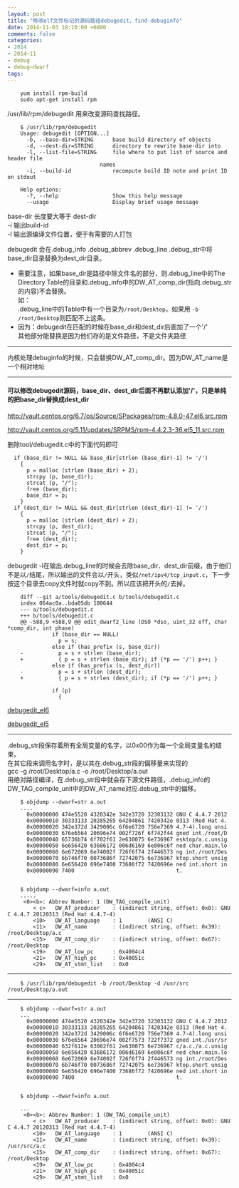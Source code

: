 ```yaml
---
layout: post
title: "修改elf文件标记的源码路径debugedit，find-debuginfo"
date: 2014-11-03 18:10:00 +0800
comments: false
categories:
- 2014
- 2014~11
- debug
- debug~dwarf
tags:
---
```

```
	yum install rpm-build
	sudo apt-get install rpm
```
/usr/lib/rpm/debugedit 用来改变源码查找路径。
```
	$ /usr/lib/rpm/debugedit
	Usage: debugedit [OPTION...]
	  -b, --base-dir=STRING      base build directory of objects
	  -d, --dest-dir=STRING      directory to rewrite base-dir into
	  -l, --list-file=STRING     file where to put list of source and header file
		                     names
	  -i, --build-id             recompute build ID note and print ID on stdout

	Help options:
	  -?, --help                 Show this help message
	  --usage                    Display brief usage message
```
base-dir 长度要大等于 dest-dir  
-i 输出build-id  
-l 输出源编译文件位置，便于有需要的人打包

debugedit 会在.debug_info .debug_abbrev .debug_line .debug_str中将base_dir目录替换为dest_dir目录。  
* 需要注意，如果base_dir是路径中除文件名的部分，则.debug_line中的The Directory Table的目录和.debug_info中的DW_AT_comp_dir(指向.debug_str的内容)不会替换。  
如：  
.debug_line中的Table中有一个目录为`/root/Desktop`，如果用 `-b /root/Desktop`则匹配不上这条。  
* 因为：debugedit在匹配的时候在base_dir和dest_dir后面加了一个'/'  
其他部分能替换是因为他们存的是文件路径，不是文件夹路径  

--------

内核处理debuginfo的时候，只会替换DW_AT_comp_dir。因为DW_AT_name是一个相对地址

--------

#### 可以修改debugedit源码，base_dir、dest_dir后面不再默认添加'/'，只是单纯的把base_dir替换成dest_dir

http://vault.centos.org/6.7/os/Source/SPackages/rpm-4.8.0-47.el6.src.rpm

http://vault.centos.org/5.11/updates/SRPMS/rpm-4.4.2.3-36.el5_11.src.rpm

删除tool/debugedit.c中的下面代码即可
```
  if (base_dir != NULL && base_dir[strlen (base_dir)-1] != '/')
    {
      p = malloc (strlen (base_dir) + 2);
      strcpy (p, base_dir);
      strcat (p, "/");
      free (base_dir);
      base_dir = p;
    }
  if (dest_dir != NULL && dest_dir[strlen (dest_dir)-1] != '/')
    {
      p = malloc (strlen (dest_dir) + 2);
      strcpy (p, dest_dir);
      strcat (p, "/");
      free (dest_dir);
      dest_dir = p;
    }
```

debugedit -l在输出.debug_line的时候会去除base_dir、dest_dir前缀，由于他们不是以`/`结尾，所以输出的文件会以`/`开头，类似`/net/ipv4/tcp_input.c`，下一步按这个目录去copy文件时就copy不到。所以应该把开头的`/`去掉。

```
	diff --git a/tools/debugedit.c b/tools/debugedit.c
	index 064ac0a..bda05db 100644
	--- a/tools/debugedit.c
	+++ b/tools/debugedit.c
	@@ -588,9 +588,9 @@ edit_dwarf2_line (DSO *dso, uint_32 off, char *comp_dir, int phase)
	          if (base_dir == NULL)
	            p = s;
	          else if (has_prefix (s, base_dir))
	-           p = s + strlen (base_dir);
	+           { p = s + strlen (base_dir); if (*p == '/') p++; }
	          else if (has_prefix (s, dest_dir))
	-           p = s + strlen (dest_dir);
	+           { p = s + strlen (dest_dir); if (*p == '/') p++; }

	          if (p)
	            {
```

[debugedit_el6](/download/debug/debugedit_el6)

[debugedit_el5](/download/debug/debugedit_el5)

--------

.debug_str段保存着所有全局变量的名字，以0x00作为每一个全局变量名的结束。  
在其它段来调用名字时，是以其在.debug_str段的偏移量来实现的  
gcc -g /root/Desktop/a.c -o /root/Desktop/a.out  
用绝对路径编译，在.debug_str段中就会存下源文件路径，.debug_info的DW_TAG_compile_unit中的DW_AT_name对应.debug_str中的偏移。  

```
	$ objdump --dwarf=str a.out
	....
	  0x00000000 474e5520 4320342e 342e3720 32303132 GNU C 4.4.7 2012
	  0x00000010 30333133 20285265 64204861 7420342e 0313 (Red Hat 4.
	  0x00000020 342e372d 3429006c 6f6e6720 756e7369 4.7-4).long unsi
	  0x00000030 676e6564 20696e74 002f726f 6f742f44 gned int./root/D
	  0x00000040 65736b74 6f702f61 2e630075 6e736967 esktop/a.c.unsig
	  0x00000050 6e656420 63686172 006d6169 6e006c6f ned char.main.lo
	  0x00000060 6e672069 6e74002f 726f6f74 2f446573 ng int./root/Des
	  0x00000070 6b746f70 0073686f 72742075 6e736967 ktop.short unsig
	  0x00000080 6e656420 696e7400 73686f72 7420696e ned int.short in
	  0x00000090 7400                                t.


	$ objdump --dwarf=info a.out
	.....
	 <0><b>: Abbrev Number: 1 (DW_TAG_compile_unit)
		< c>   DW_AT_producer    : (indirect string, offset: 0x0): GNU C 4.4.7 20120313 (Red Hat 4.4.7-4)
		<10>   DW_AT_language    : 1        (ANSI C)
		<11>   DW_AT_name        : (indirect string, offset: 0x39): /root/Desktop/a.c
		<15>   DW_AT_comp_dir    : (indirect string, offset: 0x67): /root/Desktop
		<19>   DW_AT_low_pc      : 0x4004c4
		<21>   DW_AT_high_pc     : 0x40051c
		<29>   DW_AT_stmt_list   : 0x0
```
-----------------------------------------

```  
	$ /usr/lib/rpm/debugedit -b /root/Desktop -d /usr/src /root/Desktop/a.out
```

----------------------------------------
```
	$ objdump --dwarf=str a.out
	...
	  0x00000000 474e5520 4320342e 342e3720 32303132 GNU C 4.4.7 2012
	  0x00000010 30333133 20285265 64204861 7420342e 0313 (Red Hat 4.
	  0x00000020 342e372d 3429006c 6f6e6720 756e7369 4.7-4).long unsi
	  0x00000030 676e6564 20696e74 002f7573 722f7372 gned int./usr/sr
	  0x00000040 632f612e 63002f61 2e630075 6e736967 c/a.c./a.c.unsig
	  0x00000050 6e656420 63686172 006d6169 6e006c6f ned char.main.lo
	  0x00000060 6e672069 6e74002f 726f6f74 2f446573 ng int./root/Des
	  0x00000070 6b746f70 0073686f 72742075 6e736967 ktop.short unsig
	  0x00000080 6e656420 696e7400 73686f72 7420696e ned int.short in
	  0x00000090 7400                                t.


	$ objdump --dwarf=info a.out

	...
	 <0><b>: Abbrev Number: 1 (DW_TAG_compile_unit)
		< c>   DW_AT_producer    : (indirect string, offset: 0x0): GNU C 4.4.7 20120313 (Red Hat 4.4.7-4)
		<10>   DW_AT_language    : 1        (ANSI C)
		<11>   DW_AT_name        : (indirect string, offset: 0x39): /usr/src/a.c
		<15>   DW_AT_comp_dir    : (indirect string, offset: 0x67): /root/Desktop
		<19>   DW_AT_low_pc      : 0x4004c4
		<21>   DW_AT_high_pc     : 0x40051c
		<29>   DW_AT_stmt_list   : 0x0
```

